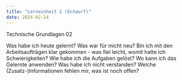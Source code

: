 ```yaml
---
title: "Lerneinheit 2 (Entwurf)"
date: 2024-02-14
---
```


Technische Grundlagen 02

Was habe ich heute gelernt?
Was war für micht neu?
Bin ich mit den Arbeitsaufträgen klar gekommen - was fiel leicht, womit hatte ich Schwierigkeiten?
Wie habe ich die Aufgaben gelöst?
Wo kann ich das Gelernte anwenden?
Was habe ich nicht verstanden?
Welche (Zusatz-)Informationen fehlen mir, was ist noch offen?
